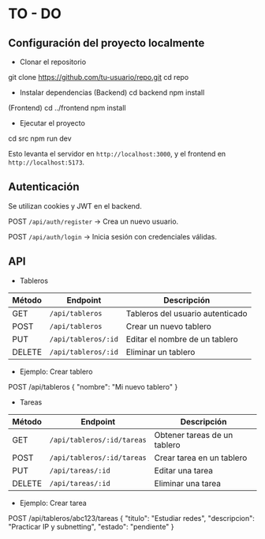 # TO - DO

## Configuración del proyecto localmente 

- Clonar el repositorio


git clone https://github.com/tu-usuario/repo.git
cd repo

- Instalar dependencias
(Backend)
cd backend
npm install

(Frontend)
cd ../frontend
npm install

- Ejecutar el proyecto

cd src
npm run dev

Esto levanta el servidor en `http://localhost:3000`, y el frontend en  `http://localhost:5173`.



## Autenticación
Se utilizan cookies y JWT en el backend.

POST `/api/auth/register` -> Crea un nuevo usuario.
  
POST `/api/auth/login` -> Inicia sesión con credenciales válidas.


## API

- Tableros

| Método | Endpoint           | Descripción                      |
|--------|--------------------|----------------------------------|
| GET    | `/api/tableros`    | Tableros del usuario autenticado |
| POST   | `/api/tableros`    | Crear un nuevo tablero           |
| PUT    | `/api/tableros/:id`| Editar el nombre de un tablero   |
| DELETE | `/api/tableros/:id`| Eliminar un tablero              |

- Ejemplo: Crear tablero

POST /api/tableros
{
  "nombre": "Mi nuevo tablero"
}

- Tareas

| Método | Endpoint                      | Descripción                      |
|--------|-------------------------------|----------------------------------|
| GET    | `/api/tableros/:id/tareas`    | Obtener tareas de un tablero     |
| POST   | `/api/tableros/:id/tareas`    | Crear tarea en un tablero        |
| PUT    | `/api/tareas/:id`             | Editar una tarea                 |
| DELETE | `/api/tareas/:id`             | Eliminar una tarea               |

- Ejemplo: Crear tarea

POST /api/tableros/abc123/tareas
{
  "titulo": "Estudiar redes",
  "descripcion": "Practicar IP y subnetting",
  "estado": "pendiente"
}


